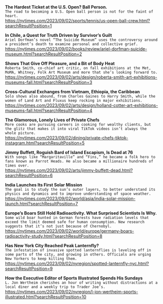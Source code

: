 **The Hardest Ticket at the U.S. Open? Ball Person.**\
`The road to becoming a U.S. Open ball person is not for the faint of heart.`\
https://nytimes.com/2023/09/02/sports/tennis/us-open-ball-crew.html?searchResultPosition=1

**In Chile, a Quest for Truth Driven by Survivor’s Guilt**\
`Ariel Dorfman’s novel “The Suicide Museum” uses the controversy around a president’s death to examine personal and collective grief.`\
https://nytimes.com/2023/09/02/books/review/ariel-dorfman-suicide-museum.html?searchResultPosition=2

**Shows That Give Off Pleasure, and a Bit of Body Heat**\
`Roberta Smith, co-chief art critic, on fall exhibitions at the Met, MoMA, Whitney, Folk Art Museum and more that she’s looking forward to.`\
https://nytimes.com/2023/09/02/arts/design/roberta-smith-art-exhibitions-museums-fall.html?searchResultPosition=3

**Cross-Cultural Exchanges from Vietnam, Ethiopia, the Caribbean**\
`Solo shows also abound, from Charles Gaines to Harry Smith, while the women of Land Art and Fluxus keep rocking in major exhibitions.`\
https://nytimes.com/2023/09/02/arts/design/holland-cotter-art-exhibitions-museums-fall.html?searchResultPosition=4

**The Glamorous, Lonely Lives of Private Chefs**\
`More cooks are pursuing careers in cooking for wealthy clients, but the glitz that makes it into viral TikTok videos isn’t always the whole picture.`\
https://nytimes.com/2023/09/02/dining/private-chefs-tiktok-instagram.html?searchResultPosition=5

**Jimmy Buffett, Roguish Bard of Island Escapism, Is Dead at 76**\
`With songs like “Margaritaville” and “Fins,” he became a folk hero to fans known as Parrot Heads. He also became a millionaire hundreds of times over.`\
https://nytimes.com/2023/09/02/arts/jimmy-buffett-dead.html?searchResultPosition=6

**India Launches Its First Solar Mission**\
`The goal is to study the sun’s outer layers, to better understand its physics and dynamics and to improve understanding of space weather.`\
https://nytimes.com/2023/09/02/world/asia/india-solar-mission-launch.html?searchResultPosition=7

**Europe’s Boars Still Hold Radioactivity. What Surprised Scientists Is Why.**\
`Some wild boar hunted in German forests have radiation levels that exceed the limit deemed safe for human consumption. New research suggests that it’s not just because of Chernobyl.`\
https://nytimes.com/2023/09/02/world/europe/germany-boars-radioactivity-study.html?searchResultPosition=8

**Has New York City Reached Peak Lanternfly?**\
`The infestation of invasive spotted lanternflies is leveling off in some parts of the city, and growing in others. Officials are urging New Yorkers to keep killing them.`\
https://nytimes.com/2023/09/02/nyregion/spotted-lanternfly-nyc.html?searchResultPosition=9

**How the Executive Editor of Sports Illustrated Spends His Sundays**\
`L. Jon Wertheim cherishes an hour of writing without distractions at a local diner and a weekly trip to Trader Joe’s.`\
https://nytimes.com/2023/09/02/nyregion/l-jon-wertheim-sports-illustrated.html?searchResultPosition=10

